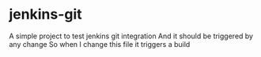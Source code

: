 # jenkins-git

A simple project to test jenkins git integration
And it should be triggered by any change
So when I change this file it triggers a build 
